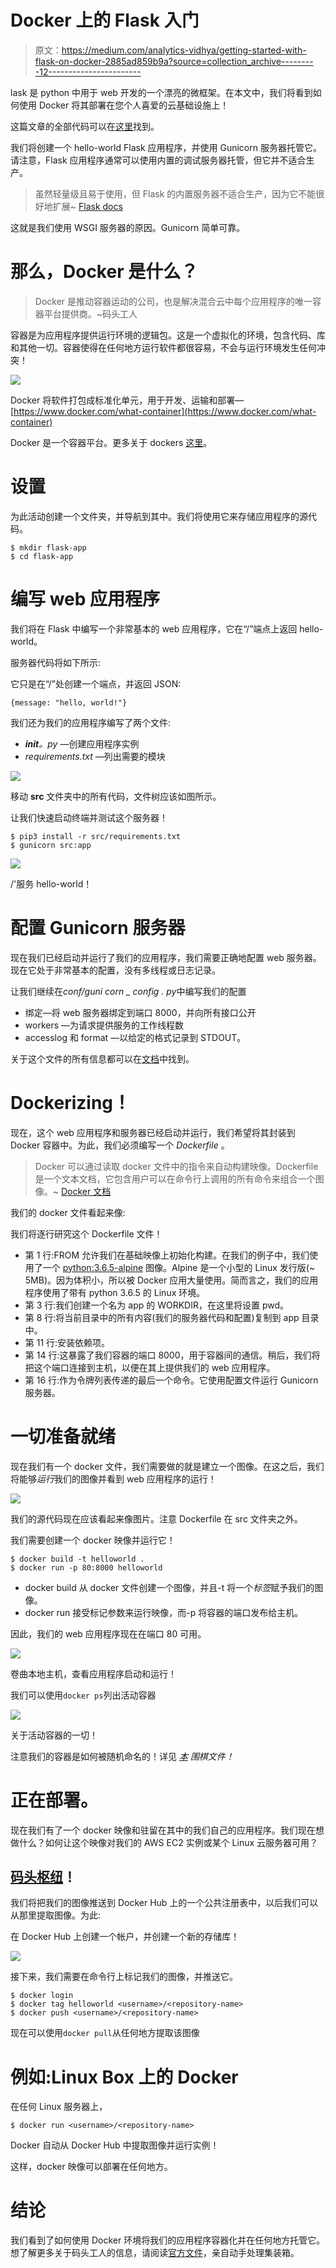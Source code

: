 # Docker 上的 Flask 入门

> 原文：<https://medium.com/analytics-vidhya/getting-started-with-flask-on-docker-2885ad859b9a?source=collection_archive---------12----------------------->

lask 是 python 中用于 web 开发的一个漂亮的微框架。在本文中，我们将看到如何使用 Docker 将其部署在您个人喜爱的云基础设施上！

这篇文章的全部代码可以在[这里](https://github.com/shubham1172/quickstart-docker-flask)找到。

我们将创建一个 hello-world Flask 应用程序，并使用 Gunicorn 服务器托管它。请注意，Flask 应用程序通常可以使用内置的调试服务器托管，但它并不适合生产。

> 虽然轻量级且易于使用，但 Flask 的内置服务器不适合生产，因为它不能很好地扩展~ [Flask docs](http://flask.pocoo.org/docs/1.0/deploying/#deployment)

这就是我们使用 WSGI 服务器的原因。Gunicorn 简单可靠。

# **那么，Docker 是什么？**

> Docker 是推动容器运动的公司，也是解决混合云中每个应用程序的唯一容器平台提供商。~码头工人

容器是为应用程序提供运行环境的逻辑包。这是一个虚拟化的环境，包含代码、库和其他一切。容器使得在任何地方运行软件都很容易，不会与运行环境发生任何冲突！

![](img/bfbb362cd063b460be78d3ea5d48d7e8.png)

Docker 将软件打包成标准化单元，用于开发、运输和部署—[https://www.docker.com/what-container](https://www.docker.com/what-container)

Docker 是一个容器平台。更多关于 dockers [这里](https://www.docker.com/)。

# 设置

为此活动创建一个文件夹，并导航到其中。我们将使用它来存储应用程序的源代码。

```
$ mkdir flask-app
$ cd flask-app
```

# 编写 web 应用程序

我们将在 Flask 中编写一个非常基本的 web 应用程序，它在“/”端点上返回 hello-world。

服务器代码将如下所示:

它只是在“/”处创建一个端点，并返回 JSON:

```
{message: "hello, world!"}
```

我们还为我们的应用程序编写了两个文件:

*   *__init__。py* —创建应用程序实例
*   *requirements.txt* —列出需要的模块

![](img/f613ec167ef2b5c0f32ad8c3fea97fa2.png)

移动 **src** 文件夹中的所有代码，文件树应该如图所示。

让我们快速启动终端并测试这个服务器！

```
$ pip3 install -r src/requirements.txt
$ gunicorn src:app
```

![](img/88ffda891fb64af2021c89580c0d7dda.png)

/'服务 hello-world！

# 配置 Gunicorn 服务器

现在我们已经启动并运行了我们的应用程序，我们需要正确地配置 web 服务器。现在它处于非常基本的配置，没有多线程或日志记录。

让我们继续在*conf/guni corn _ config . py*中编写我们的配置

*   绑定—将 web 服务器绑定到端口 8000，并向所有接口公开
*   workers —为请求提供服务的工作线程数
*   accesslog 和 format —以给定的格式记录到 STDOUT。

关于这个文件的所有信息都可以在[文档](http://docs.gunicorn.org/en/stable/settings.html)中找到。

# Dockerizing！

现在，这个 web 应用程序和服务器已经启动并运行，我们希望将其封装到 Docker 容器中。为此，我们必须编写一个 *Dockerfile* 。

> Docker 可以通过读取 docker 文件中的指令来自动构建映像。Dockerfile 是一个文本文档，它包含用户可以在命令行上调用的所有命令来组合一个图像。~ [Docker 文档](https://docs.docker.com/engine/reference/builder/#usage)

我们的 docker 文件看起来像:

我们将逐行研究这个 Dockerfile 文件！

*   第 1 行:FROM 允许我们在基础映像上初始化构建。在我们的例子中，我们使用了一个 [python:3.6.5-alpine](https://github.com/docker-library/python/blob/b99b66406ebe728fb4da64548066ad0be6582e08/3.6/alpine3.7/Dockerfile) 图像。Alpine 是一个小型的 Linux 发行版(~ 5MB)。因为体积小，所以被 Docker 应用大量使用。简而言之，我们的应用程序使用了带有 python 3.6.5 的 Linux 环境。
*   第 3 行:我们创建一个名为 app 的 WORKDIR，在这里将设置 pwd。
*   第 8 行:将当前目录中的所有内容(我们的服务器代码和配置)复制到 app 目录中。
*   第 11 行:安装依赖项。
*   第 14 行:这暴露了我们容器的端口 8000，用于容器间的通信。稍后，我们将把这个端口连接到主机，以便在其上提供我们的 web 应用程序。
*   第 16 行:作为令牌列表传递的最后一个命令。它使用配置文件运行 Gunicorn 服务器。

# 一切准备就绪

现在我们有一个 docker 文件，我们需要做的就是建立一个图像。在这之后，我们将能够*运行*我们的图像并看到 web 应用程序的运行！

![](img/c897770d44cebcd71bf1a0ee8f103a98.png)

我们的源代码现在应该看起来像图片。注意 Dockerfile 在 src 文件夹之外。

我们需要创建一个 docker 映像并运行它！

```
$ docker build -t helloworld .
$ docker run -p 80:8000 helloworld 
```

*   docker build 从 docker 文件创建一个图像，并且-t 将一个*标签*赋予我们的图像。
*   docker run 接受标记参数来运行映像，而-p 将容器的端口发布给主机。

因此，我们的 web 应用程序现在在端口 80 可用。

![](img/c9c9b55a8904d9ae3b1995053b57bbd1.png)

卷曲本地主机，查看应用程序启动和运行！

我们可以使用`docker ps`列出活动容器

![](img/c0a43d89cf0a9489cf150d21c6cdae4f.png)

关于活动容器的一切！

注意我们的容器是如何被随机命名的！详见 [*本*](https://github.com/moby/moby/blob/5aa44cdf132788cc0cd28ce2393b44265dd400e9/pkg/namesgenerator/names-generator.go#L600) *围棋文件！*

# 正在部署。

现在我们有了一个 docker 映像和驻留在其中的我们自己的应用程序。我们现在想做什么？如何让这个映像对我们的 AWS EC2 实例或某个 Linux 云服务器可用？

## [码头枢纽](https://hub.docker.com)！

我们将把我们的图像推送到 Docker Hub 上的一个公共注册表中，以后我们可以从那里提取图像。为此:

在 Docker Hub 上创建一个帐户，并创建一个新的存储库！

![](img/6d23ce45408d0fc0b9de588da18986a6.png)

接下来，我们需要在命令行上标记我们的图像，并推送它。

```
$ docker login
$ docker tag helloworld <username>/<repository-name>
$ docker push <username>/<repository-name>
```

现在可以使用`docker pull`从任何地方提取该图像

# 例如:Linux Box 上的 Docker

在任何 Linux 服务器上，

```
$ docker run <username>/<repository-name>
```

Docker 自动从 Docker Hub 中提取图像并运行实例！

这样，docker 映像可以部署在任何地方。

# 结论

我们看到了如何使用 Docker 环境将我们的应用程序容器化并在任何地方托管它。想了解更多关于码头工人的信息，请阅读[官方文件](https://docs.docker.com/get-started/)，亲自动手处理集装箱。